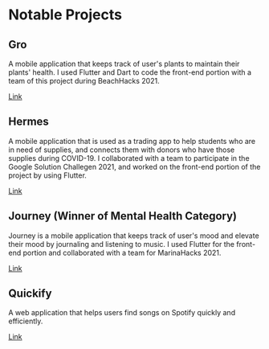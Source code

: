 # Notable Projects

## Gro
A mobile application that keeps track of user's plants to maintain their plants' health. I used Flutter and Dart to code the front-end portion with a team of this project during BeachHacks 2021.

[Link](https://github.com/lyds214/Gro)

## Hermes
A mobile application that is used as a trading app to help students who are in need of supplies, and connects them with donors who have those supplies during COVID-19. I collaborated with a team to participate in the Google Solution Challegen 2021, and worked on the front-end portion of the project by using Flutter.

[Link](https://github.com/lyds214/Hermes)

## Journey (Winner of Mental Health Category)
Journey is a mobile application that keeps track of user's mood and elevate their mood by journaling and listening to music. I used Flutter for the front-end portion and collaborated with a team for MarinaHacks 2021.

[Link](https://github.com/lyds214/Journey)

## Quickify
A web application that helps users find songs on Spotify quickly and efficiently.

[Link](https://github.com/lyds214/Quickify)





